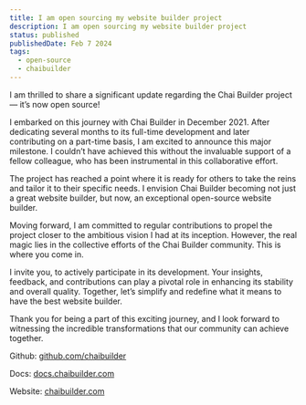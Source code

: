 ```yaml
---
title: I am open sourcing my website builder project
description: I am open sourcing my website builder project
status: published
publishedDate: Feb 7 2024
tags: 
  - open-source
  - chaibuilder
---
```


I am thrilled to share a significant update regarding the Chai Builder project — it’s now open source!

I embarked on this journey with Chai Builder in December 2021. After dedicating several months to its full-time development and later contributing on a part-time basis, I am excited to announce this major milestone. I couldn’t have achieved this without the invaluable support of a fellow colleague, who has been instrumental in this collaborative effort.

The project has reached a point where it is ready for others to take the reins and tailor it to their specific needs. I envision Chai Builder becoming not just a great website builder, but now, an exceptional open-source website builder.

Moving forward, I am committed to regular contributions to propel the project closer to the ambitious vision I had at its inception. However, the real magic lies in the collective efforts of the Chai Builder community. This is where you come in.

I invite you, to actively participate in its development. Your insights, feedback, and contributions can play a pivotal role in enhancing its stability and overall quality. Together, let’s simplify and redefine what it means to have the best website builder.

Thank you for being a part of this exciting journey, and I look forward to witnessing the incredible transformations that our community can achieve together.

Github: [github.com/chaibuilder](https://github.com/chaibuilder)

Docs: [docs.chaibuilder.com](https://docs.chaibuilder.com/)

Website: [chaibuilder.com](https://chaibuilder.com/)